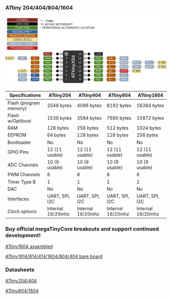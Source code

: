 ### ATtiny 204/404/804/1604
![x04 Pin Mapping](ATtiny_x04.gif "Arduino Pin Mapping for ATtiny x04")

 Specifications |  ATtiny204|  ATtiny404  |  ATtiny804  |    ATtiny1604   
------------ | ------------- | ------------- | ------------- | ------------- 
Flash (program memory)   | 2048 bytes | 4096 bytes | 8192 bytes | 16384 bytes 
Flash w/Optiboot   | 1536 bytes | 3584 bytes | 7680 bytes | 15872 bytes 
RAM  | 128 bytes | 256 bytes | 512 bytes | 1024 bytes  
EEPROM | 64 bytes | 128 bytes | 128 bytes | 256 bytes 
Bootloader | No | No | No | No 
GPIO Pins | 12 (11 usable) | 12 (11 usable) | 12 (11 usable) | 12 (11 usable)
ADC Channels | 10 (9 usable) | 10 (9 usable) | 10 (9 usable) | 10 (9 usable)
PWM Channels | 6 | 6 | 6 | 6 
Timer Type B| 1 | 1 | 1 | 1 
DAC | No | No | No | No
Interfaces | UART, SPI, I2C | UART, SPI, I2C | UART, SPI, I2C | UART, SPI, I2C 
Clock options | Internal 16/20mhz | Internal 16/20mhz | Internal 16/20mhz | Internal 16/20mhz 

### Buy official megaTinyCore breakouts and support continued development!
[ATtiny1604 assembled](https://www.tindie.com/products/17598/)

[ATtiny1614/814/414/1604/804/404 bare board](https://www.tindie.com/products/17748/)



### Datasheets
[ATtiny204/404](http://ww1.microchip.com/downloads/en/DeviceDoc/ATtiny204-404-DataSheet-DS50002687B.pdf)

[ATtiny804/1604](http://ww1.microchip.com/downloads/en/DeviceDoc/ATtiny804_1604-Data-Sheet-40002028A.pdf)
